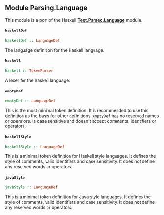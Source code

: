 ## Module Parsing.Language

This module is a port of the Haskell
[__Text.Parsec.Language__](https://hackage.haskell.org/package/parsec/docs/Text-Parsec-Language.html)
module.

#### `haskellDef`

``` purescript
haskellDef :: LanguageDef
```

The language definition for the Haskell language.

#### `haskell`

``` purescript
haskell :: TokenParser
```

A lexer for the haskell language.

#### `emptyDef`

``` purescript
emptyDef :: LanguageDef
```

This is the most minimal token definition. It is recommended to use
this definition as the basis for other definitions. `emptyDef` has
no reserved names or operators, is case sensitive and doesn't accept
comments, identifiers or operators.

#### `haskellStyle`

``` purescript
haskellStyle :: LanguageDef
```

This is a minimal token definition for Haskell style languages. It
defines the style of comments, valid identifiers and case
sensitivity. It does not define any reserved words or operators.

#### `javaStyle`

``` purescript
javaStyle :: LanguageDef
```

This is a minimal token definition for Java style languages. It
defines the style of comments, valid identifiers and case
sensitivity. It does not define any reserved words or operators.


